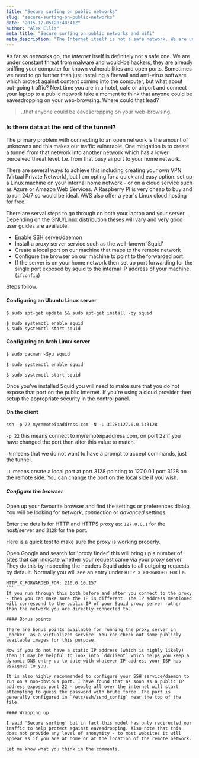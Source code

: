 ```yaml
---
title: "Secure surfing on public networks"
slug: "secure-surfing-on-public-networks"
date: "2015-12-05T20:48:41Z"
author: "Alex Ellis"
meta_title: "Secure surfing on public networks and wifi"
meta_description: "The Internet itself is not a safe network. We are under constant threat from malware and would-be hackers - protect your private surfing now."
---
```


As far as networks go, the _Internet_ itself is definitely not a safe one. We are under constant threat from malware and would-be hackers, they are already sniffing your computer for known vulnerabilities and open ports. Sometimes we need to go further than just installing a firewall and anti-virus software which protect against content coming into the computer, but what about out-going traffic?
Next time you are in a hotel, cafe or airport and connect your laptop to a public network take a moment to think that anyone could be eavesdropping on your web-browsing. Where could that lead?

> ..that anyone could be eavesdropping on your web-browsing.

### Is there data at the end of the tunnel?
The primary problem with connecting to an open network is the amount of unknowns and this makes our traffic vulnerable. One mitigation is to create a tunnel from that network into another network which has a lower perceived threat level. I.e. from that busy airport to your home network.

There are several ways to achieve this including creating your own VPN (Virtual Private Network), but I am opting for a quick and easy option: set up a Linux machine on your internal home network - or on a cloud service such as Azure or Amazon Web Services. A Raspberry PI is very cheap to buy and to run 24/7 so would be ideal. AWS also offer a year's Linux cloud hosting for free.

There are serval steps to go through on both your laptop and your server. Depending on the GNU/Linux distribution theses will vary and very good user guides are available.

- Enable SSH server/daemon
- Install a proxy server service such as the well-known 'Squid'
- Create a local port on our machine that maps to the remote network
- Configure the browser on our machine to point to the forwarded port.
- If the server is on your home network then set up port forwarding for the single port exposed by squid to the internal IP address of your machine. (`ifconfig`)

Steps follow.

#### Configuring an Ubuntu Linux server

```
$ sudo apt-get update && sudo apt-get install -qy squid

$ sudo systemctl enable squid
$ sudo systemctl start squid
```

#### Configuring an Arch Linux server

```
$ sudo pacman -Syu squid

$ sudo systemctl enable squid

$ sudo systemctl start squid
```

Once you've installed Squid you will need to make sure that you do not expose that port on the public internet. If you're using a cloud provider then setup the appropriate security in the control panel.

#### On the client

```
ssh -p 22 myremoteipaddress.com -N -L 3128:127.0.0.1:3128
```

`-p 22` this means connect to myremoteipaddress.com, on port 22 if you have changed the port then alter this value to match.

`-N` means that we do not want to have a prompt to accept commands, just the tunnel.

`-L` means create a local port at port 3128 pointing to 127.0.0.1 port 3128 on the remote side. You can change the port on the local side if you wish.

##### Configure the browser
Open up your favourite browser and find the settings or preferences dialog. You will be looking for *network*, *connection* or *advanced* settings. 

Enter the details for HTTP and HTTPS proxy as: `127.0.0.1` for the host/server and `3128` for the port.

Here is a quick test to make sure the proxy is working properly.

Open Google and search for 'proxy finder' this will bring up a number of sites that can indicate whether your request came via your proxy server. They do this by inspecting the headers Squid adds to all outgoing requests by default. Normally you will see an entry under `HTTP_X_FORWARDED_FOR` i.e.
````
HTTP_X_FORWARDED_FOR: 210.0.10.157
```
If you run through this both before and after you connect to the proxy - then you can make sure the IP is different. The IP address mentioned will correspond to the public IP of your Squid proxy server rather than the network you are directly connected to. 

#### Bonus points

There are bonus points available for running the proxy server in _docker_ as a virtualized service. You can check out some publicly available images for this purpose.

Now if you do not have a static IP address (which is highly likely) then it may be helpful to look into `ddclient` which helps you keep a dynamic DNS entry up to date with whatever IP address your ISP has assigned to you.

It is also highly recommended to configure your SSH service/daemon to run on a non-obvious port. I have found that as soon as a public IP address exposes port 22 - people all over the internet will start attempting to guess the password with brute force. The port is generally configured in `/etc/ssh/sshd_config` near the top of the file.

#### Wrapping up

I said 'Secure surfing' but in fact this model has only redirected our traffic to help protect against eavesdropping. Also note that this does not provide any level of anonymity - to most websites it will appear as if you are at home or at the location of the remote network. 

Let me know what you think in the comments.
